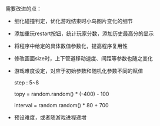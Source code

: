 需要改进的点：

- 细化碰撞判定，优化游戏结束时小鸟图片变化的细节

- 添加重玩restart按钮，统计玩家分数，添加历史最高分的显示

- 将程序中给定的具体数值参数化，提高程序复用性

- 修改画面size时，上下管道移动速度、间距等参数也随之变化

- 游戏难度设定，对应于初始参数和随机化参数不同的赋值

  step : 5~8

  topy = random.random() * (-400) - 100  

  interval = random.random() * 80 + 700  

- 预设难度，或者随游戏进程递增